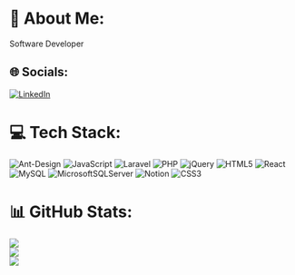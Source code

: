 # 💫 About Me:
Software Developer


## 🌐 Socials:
[![LinkedIn](https://img.shields.io/badge/LinkedIn-%230077B5.svg?logo=linkedin&logoColor=white)](https://linkedin.com/in/clancecua@gmail.com) 

# 💻 Tech Stack:
![Ant-Design](https://img.shields.io/badge/-AntDesign-%230170FE?style=flat-square&logo=ant-design&logoColor=white) ![JavaScript](https://img.shields.io/badge/javascript-%23323330.svg?style=flat-square&logo=javascript&logoColor=%23F7DF1E) ![Laravel](https://img.shields.io/badge/laravel-%23FF2D20.svg?style=flat-square&logo=laravel&logoColor=white) ![PHP](https://img.shields.io/badge/php-%23777BB4.svg?style=flat-square&logo=php&logoColor=white) ![jQuery](https://img.shields.io/badge/jquery-%230769AD.svg?style=flat-square&logo=jquery&logoColor=white) ![HTML5](https://img.shields.io/badge/html5-%23E34F26.svg?style=flat-square&logo=html5&logoColor=white) ![React](https://img.shields.io/badge/react-%2320232a.svg?style=flat-square&logo=react&logoColor=%2361DAFB) ![MySQL](https://img.shields.io/badge/mysql-%2300000f.svg?style=flat-square&logo=mysql&logoColor=white) ![MicrosoftSQLServer](https://img.shields.io/badge/Microsoft%20SQL%20Server-CC2927?style=flat-square&logo=microsoft%20sql%20server&logoColor=white) ![Notion](https://img.shields.io/badge/Notion-%23000000.svg?style=flat-square&logo=notion&logoColor=white) ![CSS3](https://img.shields.io/badge/css3-%231572B6.svg?style=flat-square&logo=css3&logoColor=white)
# 📊 GitHub Stats:
![](https://github-readme-stats.vercel.app/api?username=chxaos&theme=blue-green&hide_border=true&include_all_commits=false&count_private=false)<br/>
![](https://github-readme-streak-stats.herokuapp.com/?user=chxaos&theme=blue-green&hide_border=true)<br/>
![](https://github-readme-stats.vercel.app/api/top-langs/?username=chxaos&theme=blue-green&hide_border=true&include_all_commits=false&count_private=false&layout=compact)

<!-- Proudly created with GPRM ( https://gprm.itsvg.in ) -->
